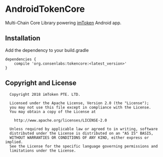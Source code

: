 # AndroidTokenCore

Multi-Chain Core Library powering [imToken](https://token.im) Android app.

## Installation

Add the dependency to your build.gradle

```
dependencies {
    compile 'org.consenlabs:tokencore:<latest_version>'
}
```


## Copyright and License

```
  Copyright 2018 imToken PTE. LTD.

  Licensed under the Apache License, Version 2.0 (the "License");
  you may not use this file except in compliance with the License.
  You may obtain a copy of the License at

    http://www.apache.org/licenses/LICENSE-2.0

  Unless required by applicable law or agreed to in writing, software
  distributed under the License is distributed on an "AS IS" BASIS,
  WITHOUT WARRANTIES OR CONDITIONS OF ANY KIND, either express or implied.
  See the License for the specific language governing permissions and
  limitations under the License.
```